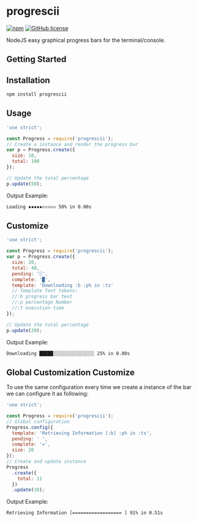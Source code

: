 # progrescii

[![npm](https://img.shields.io/npm/v/progrescii.svg?style=flat-square)](https://www.npmjs.com/package/progrescii)
[![GitHub license](https://img.shields.io/github/license/willyelm/progrescii.svg?style=flat-square)](https://github.com/willyelm/progrescii)

NodeJS easy graphical progress bars for the terminal/console.

## Getting Started

## Installation

```bash
npm install progrescii
```

## Usage

```javascript
'use strict';

const Progress = require('progrescii');
// Create a instance and render the progress bar
var p = Progress.create({
  size: 10,
  total: 100
});

// Update the total percentage
p.update(50);
```

Output Example: 
```bash
Loading ▪▪▪▪▪▫▫▫▫▫ 50% in 0.00s
```

## Customize

```javascript
'use strict';

const Progress = require('progrescii');
var p = Progress.create({
  size: 20,
  total: 40,
  pending: '░',
  complete: '█',
  template: 'Downloading :b :p% in :ts'
  // Template Text tokens:
  //:b progress bar text
  //:p percentage Number
  //:t execution time
});

// Update the total percentage
p.update(20);
```

Output Example: 
```bash
Downloading █████░░░░░░░░░░░░░░░ 25% in 0.00s
```

## Global Customization Customize

To use the same configuration every time we create a instance of the bar we can configure it as following:

```javascript
'use strict';

const Progress = require('progrescii');
// Global configuration
Progress.config({
  template: 'Retrieving Information [:b] :p% in :ts',
  pending: ' ',
  complete: '=',
  size: 20
});
// Create and update instance
Progress
  .create({
    total: 11
  })
  .update(10);
```

Output Example: 
```bash
Retrieving Information [================== ] 91% in 0.51s
```
